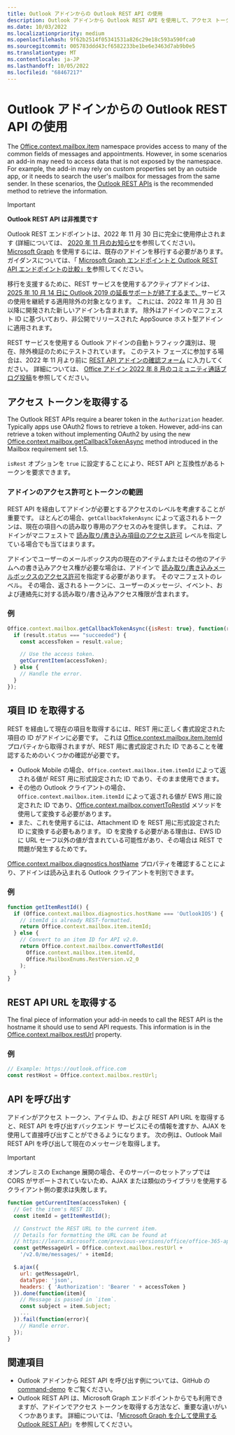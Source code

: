 ```yaml
---
title: Outlook アドインからの Outlook REST API の使用
description: Outlook アドインから Outlook REST API を使用して、アクセス トークンを取得する方法について説明します。
ms.date: 10/03/2022
ms.localizationpriority: medium
ms.openlocfilehash: 9f62b2514f05341531a826c29e18c593a590fca0
ms.sourcegitcommit: 005783ddd43cf6582233be1be6e3463d7ab9b0e5
ms.translationtype: MT
ms.contentlocale: ja-JP
ms.lasthandoff: 10/05/2022
ms.locfileid: "68467217"
---
```

# <a name="use-the-outlook-rest-apis-from-an-outlook-add-in"></a>Outlook アドインからの Outlook REST API の使用

The [Office.context.mailbox.item](/javascript/api/requirement-sets/outlook/preview-requirement-set/office.context.mailbox.item) namespace provides access to many of the common fields of messages and appointments. However, in some scenarios an add-in may need to access data that is not exposed by the namespace. For example, the add-in may rely on custom properties set by an outside app, or it needs to search the user's mailbox for messages from the same sender. In these scenarios, the [Outlook REST APIs](/outlook/rest) is the recommended method to retrieve the information.

> [!IMPORTANT]
> **Outlook REST API は非推奨です**
>
> Outlook REST エンドポイントは、2022 年 11 月 30 日に完全に使用停止されます (詳細については、 [2020 年 11 月のお知らせ](https://developer.microsoft.com/graph/blogs/outlook-rest-api-v2-0-deprecation-notice/)を参照してください)。 [Microsoft Graph](/outlook/rest#outlook-rest-api-via-microsoft-graph) を使用するには、既存のアドインを移行する必要があります。 ガイダンスについては、「 [Microsoft Graph エンドポイントと Outlook REST API エンドポイントの比較」を](/outlook/rest/compare-graph)参照してください。
>
> 移行を支援するために、REST サービスを使用するアクティブアドインは、 [2025 年 10 月 14 日に Outlook 2019 の延長サポートが終了するまで、](/lifecycle/end-of-support/end-of-support-2025)サービスの使用を継続する適用除外の対象となります。 これには、2022 年 11 月 30 日以降に開発された新しいアドインも含まれます。 除外はアドインのマニフェスト ID に基づいており、非公開でリリースされた AppSource ホスト型アドインに適用されます。
>
> REST サービスを使用する Outlook アドインの自動トラフィック識別は、現在、除外検証のためにテストされています。 このテスト フェーズに参加する場合は、2022 年 11 月より前に [REST API アドインの確認フォーム](https://aka.ms/RESTCheck) に入力してください。 詳細については、 [Office アドイン 2022 年 8 月のコミュニティ通話ブログ投稿](https://pnp.github.io/blog/office-add-ins-community-call/2022-08-10/)を参照してください。

## <a name="get-an-access-token"></a>アクセス トークンを取得する

The Outlook REST APIs require a bearer token in the `Authorization` header. Typically apps use OAuth2 flows to retrieve a token. However, add-ins can retrieve a token without implementing OAuth2 by using the new [Office.context.mailbox.getCallbackTokenAsync](/javascript/api/requirement-sets/outlook/preview-requirement-set/office.context.mailbox#methods) method introduced in the Mailbox requirement set 1.5.

`isRest` オプションを `true` に設定することにより、REST API と互換性があるトークンを要求できます。

### <a name="add-in-permissions-and-token-scope"></a>アドインのアクセス許可とトークンの範囲

REST API を経由してアドインが必要とするアクセスのレベルを考慮することが重要です。 ほとんどの場合、`getCallbackTokenAsync` によって返されるトークンは、現在の項目への読み取り専用のアクセスのみを提供します。 これは、アドインがマニフェストで [読み取り/書き込み項目のアクセス許可](understanding-outlook-add-in-permissions.md#readwrite-item-permission) レベルを指定している場合でも当てはまります。

アドインでユーザーのメールボックス内の現在のアイテムまたはその他のアイテムへの書き込みアクセス権が必要な場合は、アドインで [読み取り/書き込みメールボックスのアクセス許可](understanding-outlook-add-in-permissions.md#readwrite-mailbox-permission)を指定する必要があります。
そのマニフェストのレベル。 その場合、返されるトークンに、ユーザーのメッセージ、イベント、および連絡先に対する読み取り/書き込みアクセス権限が含まれます。

### <a name="example"></a>例

```js
Office.context.mailbox.getCallbackTokenAsync({isRest: true}, function(result){
  if (result.status === "succeeded") {
    const accessToken = result.value;

    // Use the access token.
    getCurrentItem(accessToken);
  } else {
    // Handle the error.
  }
});
```

## <a name="get-the-item-id"></a>項目 ID を取得する

REST を経由して現在の項目を取得するには、REST 用に正しく書式設定された項目の ID がアドインに必要です。 これは [Office.context.mailbox.item.itemId](/javascript/api/requirement-sets/outlook/preview-requirement-set/office.context.mailbox.item#properties) プロパティから取得されますが、REST 用に書式設定された ID であることを確認するためのいくつかの確認が必要です。

- Outlook Mobile の場合、`Office.context.mailbox.item.itemId` によって返される値が REST 用に形式設定された ID であり、そのまま使用できます。
- その他の Outlook クライアントの場合、`Office.context.mailbox.item.itemId` によって返される値が EWS 用に設定された ID であり、[Office.context.mailbox.convertToRestId](/javascript/api/requirement-sets/outlook/preview-requirement-set/office.context.mailbox#methods) メソッドを使用して変換する必要があります。
- また、これを使用するには、Attachment ID を REST 用に形式設定された ID に変換する必要もあります。 ID を変換する必要がある理由は、EWS ID に URL セーフ以外の値が含まれている可能性があり、その場合は REST で問題が発生するためです。

[Office.context.mailbox.diagnostics.hostName](/javascript/api/outlook/office.diagnostics#outlook-office-diagnostics-hostname-member) プロパティを確認することにより、アドインは読み込まれる Outlook クライアントを判別できます。

### <a name="example"></a>例

```js
function getItemRestId() {
  if (Office.context.mailbox.diagnostics.hostName === 'OutlookIOS') {
    // itemId is already REST-formatted.
    return Office.context.mailbox.item.itemId;
  } else {
    // Convert to an item ID for API v2.0.
    return Office.context.mailbox.convertToRestId(
      Office.context.mailbox.item.itemId,
      Office.MailboxEnums.RestVersion.v2_0
    );
  }
}
```

## <a name="get-the-rest-api-url"></a>REST API URL を取得する

The final piece of information your add-in needs to call the REST API is the hostname it should use to send API requests. This information is in the [Office.context.mailbox.restUrl](/javascript/api/requirement-sets/outlook/preview-requirement-set/office.context.mailbox#properties) property.

### <a name="example"></a>例

```js
// Example: https://outlook.office.com
const restHost = Office.context.mailbox.restUrl;
```

## <a name="call-the-api"></a>API を呼び出す

アドインがアクセス トークン、アイテム ID、および REST API URL を取得すると、REST API を呼び出すバックエンド サービスにその情報を渡すか、AJAX を使用して直接呼び出すことができるようになります。 次の例は、Outlook Mail REST API を呼び出して現在のメッセージを取得します。

> [!IMPORTANT]
> オンプレミスの Exchange 展開の場合、そのサーバーのセットアップでは CORS がサポートされていないため、AJAX または類似のライブラリを使用するクライアント側の要求は失敗します。

```js
function getCurrentItem(accessToken) {
  // Get the item's REST ID.
  const itemId = getItemRestId();

  // Construct the REST URL to the current item.
  // Details for formatting the URL can be found at
  // https://learn.microsoft.com/previous-versions/office/office-365-api/api/version-2.0/mail-rest-operations#get-messages.
  const getMessageUrl = Office.context.mailbox.restUrl +
    '/v2.0/me/messages/' + itemId;

  $.ajax({
    url: getMessageUrl,
    dataType: 'json',
    headers: { 'Authorization': 'Bearer ' + accessToken }
  }).done(function(item){
    // Message is passed in `item`.
    const subject = item.Subject;
    ...
  }).fail(function(error){
    // Handle error.
  });
}
```

## <a name="see-also"></a>関連項目

- Outlook アドインから REST API を呼び出す例については、GitHub の [command-demo](https://github.com/OfficeDev/outlook-add-in-command-demo) をご覧ください。
- Outlook REST API は、Microsoft Graph エンドポイントからでも利用できますが、アドインでアクセス トークンを取得する方法など、重要な違いがいくつかあります。 詳細については、「[Microsoft Graph を介して使用する Outlook REST API](/outlook/rest/index#outlook-rest-api-via-microsoft-graph)」を参照してください。
